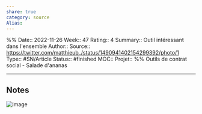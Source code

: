 ```yaml
---
share: true 
category: source
Alias:
---
```

%%
Date:: 2022-11-26
Week:: 47
Rating:: 4
Summary::  Outil intéressant dans l'ensemble
Author::
Source:: https://twitter.com/matthieub_/status/1490941402154299392/photo/1
Type:: #SN/Article 
Status:: #finished 
MOC::
Projet:: 
%%
Outils de contrat social - Salade d'ananas

***

## Notes

![image](http://pbs.twimg.com/media/FLDjSvRX0AU-vEb.jpg)
